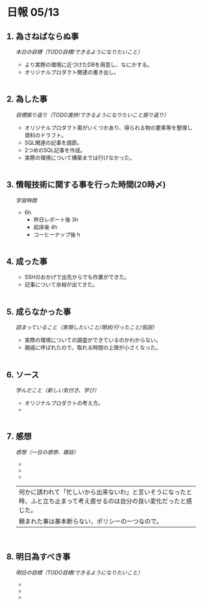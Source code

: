 # 日報 05/13


<ol>

## <li>為さねばならぬ事</li>

*本日の目標（TODO目標/できるようになりたいこと）*

  - より実際の環境に近づけたDBを用意し、なにかする。
  - オリジナルプロダクト関連の書き出し。

<br>

## <li>為した事</li>

*目標振り返り（TODO進捗/できるようになりたいこと振り返り）*

  - オリジナルプロダクト案がいくつかあり、得られる物の要素等を整理し資料のドラフト。
  - SQL関連の記事を調節。
  - 2つめのSQL記事を作成。
  - 実際の環境について構築までは行けなかった。

<br>


## <li>情報技術に関する事を行った時間(20時〆)</li>

*学習時間*

  - 6h
    - 昨日レポート後 3h
    - 起床後 4h
    - コーヒーナップ後 h

<br>


## <li>成った事</li>

  - SSHのおかげで出先からでも作業ができた。
  - 記事について余裕が出てきた。

<br>


## <li>成らなかった事</li>

*詰まっていること（実現したいこと/現状/行ったこと/仮説）*

  - 実際の環境についての調査ができているのかわからない。
  - 親戚に呼ばれたので、取れる時間の上限が小さくなった。

<br>


## <li>ソース</li>

*学んだこと（新しい気付き、学び）*

  - オリジナルプロダクトの考え方。
  - 

<br>


## <li>感想</li>

*感想（一日の感想、雑談）*

  - 
  - 
  - 

  ||
  |-|
  |何かに誘われて「忙しいから出来ないわ」と言いそうになったと時、ふと立ち止まって考え直せるのは自分の良い変化だったと感じた。|
  |頼まれた事は基本断らない、ポリシーの一つなので。|


<br>


## <li>明日為すべき事</li>

*明日の目標（TODO目標/できるようになりたいこと）*

  - 
  - 
  - 

<!-- end -->

<br>

</ol>


